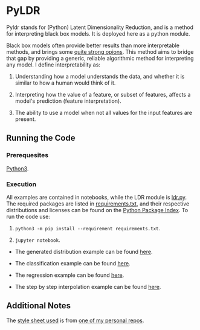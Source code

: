 # PyLDR

Pyldr stands for (Python) Latent Dimensionality Reduction, and is a method for interpreting black box models. It is deployed here as a python module.

Black box models often provide better results than more interpretable methods, and brings some [quite strong opions](https://arxiv.org/abs/1811.10154). This method aims to bridge that gap by providing a generic, reliable algorithmic method for interpreting any model. I define interpretability as:

1. Understanding how a model understands the data, and whether it is similar to how a human would think of it.

2. Interpreting how the value of a feature, or subset of features, affects a model's prediction (feature interpretation).

3. The ability to use a model when not all values for the input features are present.

## Running the Code

### Prerequesites

[Python3](https://www.python.org/download/releases/3.0/).

### Execution

All examples are contained in notebooks, while the LDR module is [ldr.py](ldr.py). The required packages are listed in [requirements.txt](requirements.txt), and their respective distributions and licenses can be found on the [Python Package Index](https://pypi.org/). To run the code use:

1. `python3 -m pip install --requirement requirements.txt`.

2. `jupyter notebook`.

- The generated distribution example can be found [here](distribution_example.ipynb).

- The classification example can be found [here](classification_example.ipynb).

- The regression example can be found [here](regression_example.ipynb).

- The step by step interpolation example can be found [here](interpolation_example.ipynb).

## Additional Notes

The [style sheet used](style.mplstyle) is from [one of my personal repos](https://github.com/Ekrekr/ekrekr.style).
